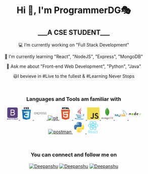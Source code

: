 <h1 align="center">Hi 👋, I'm ProgrammerDG🎭</h1>
<h2 align="center">___A CSE STUDENT___</h3>
<div align="center">
<p>💻 I’m currently working on "Full Stack Development"</p>

<p>🌱 I’m currently learning  "React", "NodeJS", "Express", "MongoDB" </p>
  
<p>💬 Ask me about  "Front-end Web Development", "Python", "Java"</p>
  
<p>😃I bevieve in  #Live to the fullest & #Learning Never Stops</p>
</div>
<br>

<h3 align="center">Languages and Tools am familiar with</h3>

<p align="center"> <a href="https://getbootstrap.com" target="_blank"> <img src="https://raw.githubusercontent.com/devicons/devicon/master/icons/bootstrap/bootstrap-plain-wordmark.svg" alt="bootstrap" width="40" height="40"/> </a> <a href="https://www.w3schools.com/css/" target="_blank"> <img src="https://raw.githubusercontent.com/devicons/devicon/master/icons/css3/css3-original-wordmark.svg" alt="css3" width="40" height="40"/> </a> <a href="https://expressjs.com" target="_blank"> <img src="https://raw.githubusercontent.com/devicons/devicon/master/icons/express/express-original-wordmark.svg" alt="express" width="40" height="40"/> </a> <a href="https://git-scm.com/" target="_blank"> <img src="https://www.vectorlogo.zone/logos/git-scm/git-scm-icon.svg" alt="git" width="40" height="40"/> </a> <a href="https://www.w3.org/html/" target="_blank"> <img src="https://raw.githubusercontent.com/devicons/devicon/master/icons/html5/html5-original-wordmark.svg" alt="html5" width="40" height="40"/> </a> <a href="https://www.java.com" target="_blank"> <img src="https://raw.githubusercontent.com/devicons/devicon/master/icons/java/java-original.svg" alt="java" width="40" height="40"/> </a> <a href="https://developer.mozilla.org/en-US/docs/Web/JavaScript" target="_blank"> <img src="https://raw.githubusercontent.com/devicons/devicon/master/icons/javascript/javascript-original.svg" alt="javascript" width="40" height="40"/> </a> <a href="https://www.mongodb.com/" target="_blank"> <img src="https://raw.githubusercontent.com/devicons/devicon/master/icons/mongodb/mongodb-original-wordmark.svg" alt="mongodb" width="40" height="40"/> </a> <a href="https://www.mysql.com/" target="_blank"> <img src="https://raw.githubusercontent.com/devicons/devicon/master/icons/mysql/mysql-original-wordmark.svg" alt="mysql" width="40" height="40"/> </a> <a href="https://nodejs.org" target="_blank"> <img src="https://raw.githubusercontent.com/devicons/devicon/master/icons/nodejs/nodejs-original-wordmark.svg" alt="nodejs" width="40" height="40"/> </a> <a href="https://postman.com" target="_blank"> <img src="https://www.vectorlogo.zone/logos/getpostman/getpostman-icon.svg" alt="postman" width="40" height="40"/> </a> <a href="https://www.python.org" target="_blank"> <img src="https://raw.githubusercontent.com/devicons/devicon/master/icons/python/python-original.svg" alt="python" width="40" height="40"/> </a> <a href="https://reactjs.org/" target="_blank"> <img src="https://raw.githubusercontent.com/devicons/devicon/master/icons/react/react-original-wordmark.svg" alt="react" width="40" height="40"/> </a> </p>
<br>

<h3 align="center">You can connect and follow me on</h3>
<p align="center">
<a href="https://www.linkedin.com/in/deepanshu-0904461b6/" target="blank"><img align="center" src="https://cdn.jsdelivr.net/npm/simple-icons@3.0.1/icons/linkedin.svg" alt="Deepanshu" height="30" width="30" /></a>
<a href="https://www.facebook.com/deepanshu.goyal.9081/" target="blank"><img align="center" src="https://cdn.jsdelivr.net/npm/simple-icons@3.0.1/icons/facebook.svg" alt="Deepanshu" height="30" width="30" /></a>
  <a href="https://www.instagram.com/goyaldeepanshu2/" target="blank"><img align="center" src="https://cdn.jsdelivr.net/npm/simple-icons@3.0.1/icons/instagram.svg" alt="Deepanshu" height="30" width="30" /></a>
</p>
